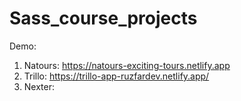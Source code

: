 # Sass_course_projects
Demo:
1. Natours: https://natours-exciting-tours.netlify.app
2. Trillo: https://trillo-app-ruzfardev.netlify.app/
3. Nexter:
